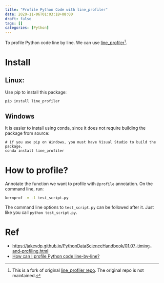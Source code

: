```yaml
---
title: "Profile Python Code with line_profiler"
date: 2020-11-06T01:03:18+08:00
draft: false
tags: []
categories: [Python]
---
```


To profile Python code line by line. We can use [line_profiler](https://github.com/pyutils/line_profiler)[^1].

<!--more-->

# Install #

## Linux:

Use pip to install this package:

```bash
pip install line_profiler
```

## Windows

It is easier to install using conda, since it does not require building the
package from source:

```
# if you use pip on Windows, you must have Visual Studio to build the package.
conda install line_profiler
```

# How to profile?

Annotate the function we want to profile with `@profile` annotation. On the
command line, run:

```bash
kernprof -v -l test_script.py
```

The command line options to `test_script.py` can be followed after it. Just
like you call `python test_script.py`.

# Ref

+ https://jakevdp.github.io/PythonDataScienceHandbook/01.07-timing-and-profiling.html
+ [How can I profile Python code line-by-line?](https://stackoverflow.com/q/3927628/6064933)

[^1]: This is a fork of original [line_profiler repo](https://github.com/rkern/line_profiler). The original repo is not maintained.
